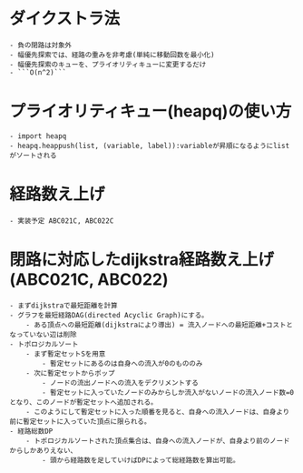 ﻿# ダイクストラ法
    - 負の閉路は対象外
    - 幅優先探索では、経路の重みを非考慮(単純に移動回数を最小化)
    - 幅優先探索のキューを、プライオリティキューに変更するだけ
    - ```O(n^2)```
# プライオリティキュー(heapq)の使い方
    - import heapq
    - heapq.heappush(list, (variable, label)):variableが昇順になるようにlistがソートされる
# 経路数え上げ
    - 実装予定 ABC021C, ABC022C
# 閉路に対応したdijkstra経路数え上げ(ABC021C, ABC022)
    - まずdijkstraで最短距離を計算
    - グラフを最短経路DAG(directed Acyclic Graph)にする。
        - ある頂点への最短距離(dijkstraにより導出) = 流入ノードへの最短距離+コストとなっていない辺は削除
    - トポロジカルソート
        - まず暫定セットSを用意
            - 暫定セットにあるのは自身への流入が0のもののみ
        - 次に暫定セットからポップ
            - ノードの流出ノードへの流入をデクリメントする
            - 暫定セットに入っていたノードのみからしか流入がないノードの流入ノード数=0となり、このノードが暫定セットへ追加される。
        - このようにして暫定セットに入った順番を見ると、自身への流入ノードは、自身より前に暫定セットに入っていた頂点に限られる。
    - 経路総数DP
        - トポロジカルソートされた頂点集合は、自身への流入ノードが、自身より前のノードからしかありえない、
            - 頭から経路数を足していけばDPによって総経路数を算出可能。
